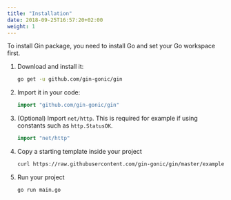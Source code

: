 ```yaml
---
title: "Installation"
date: 2018-09-25T16:57:20+02:00
weight: 1
---
```


To install Gin package, you need to install Go and set your Go workspace first.

1. Download and install it:

	```sh
	go get -u github.com/gin-gonic/gin
	```

2. Import it in your code:

	```go
	import "github.com/gin-gonic/gin"
	```

3. (Optional) Import `net/http`. This is required for example if using constants such as `http.StatusOK`.

	```go
	import "net/http"
	```


4. Copy a starting template inside your project

	```sh
	curl https://raw.githubusercontent.com/gin-gonic/gin/master/examples/basic/main.go > main.go
	```

5. Run your project

	```sh
	go run main.go
	```
